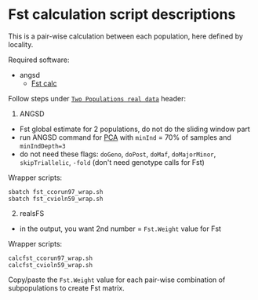 # Fst calculation script descriptions

This is a pair-wise calculation between each population, here defined by locality.

Required software:
- angsd
  - [Fst calc](http://popgen.dk/angsd/index.php/Fst)

Follow steps under [`Two Populations real data`](http://popgen.dk/angsd/index.php/Fst#Two_Populations_real_data) header:

1. ANGSD
- Fst global estimate for 2 populations, do not do the sliding window part
- run ANGSD command for [PCA](../A_PCA/readme.md) with `minInd` = 70% of samples and `minIndDepth=3`
- do not need these flags: `doGeno`, `doPost`, `doMaf`, `doMajorMinor`, `skipTriallelic`, `-fold` (don't need genotype calls for Fst)

Wrapper scripts:
```
sbatch fst_ccorun97_wrap.sh
sbatch fst_cvioln59_wrap.sh
```

2. realsFS
- in the output, you want 2nd number = `Fst.Weight` value for Fst

Wrapper scripts:
```
calcfst_ccorun97_wrap.sh
calcfst_cvioln59_wrap.sh
```

Copy/paste the `Fst.Weight` value for each pair-wise combination of subpopulations to create Fst matrix.
